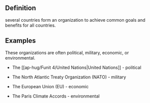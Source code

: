 ## Definition
several countries form an organization to achieve common goals and benefits for all countries.
## Examples 
These organizations are often political, military, economic, or environmental.   
- The [[ap-hug/Funit 4/United Nations|United Nations]] - political

- The North Atlantic Treaty Organization (NATO) - military

- The European Union (EU) - economic

- The Paris Climate Accords - environmental
